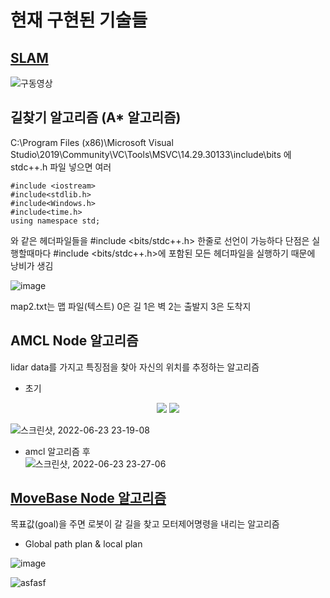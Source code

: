 # 현재 구현된 기술들

## [SLAM](https://youtu.be/NXHmEm0RPJ4)

![구동영상](https://user-images.githubusercontent.com/86651809/168182858-f9d4e4ed-2b60-4e79-9b6c-3dd1c67ca7b1.JPG)

## 길찾기 알고리즘 (A* 알고리즘)

C:\Program Files (x86)\Microsoft Visual Studio\2019\Community\VC\Tools\MSVC\14.29.30133\include\bits
에 stdc++.h 파일 넣으면 여러 
```
#include <iostream> 
#include<stdlib.h>
#include<Windows.h>
#include<time.h>
using namespace std; 
```
와 같은 헤더파일들을 #include <bits/stdc++.h> 한줄로 선언이 가능하다 단점은 실행할때마다  #include <bits/stdc++.h>에 포함된 모든 헤더파일을 실행하기 때문에 낭비가 생김
  

 ![image](https://user-images.githubusercontent.com/86651809/166835749-57b852b7-eff5-48be-adc5-5f8aa59d3883.png)
 
 
 map2.txt는 맵 파일(텍스트) 0은 길 1은 벽 2는 출발지 3은 도착지
 
## AMCL Node 알고리즘

lidar data를 가지고 특징점을 찾아 자신의 위치를 추정하는 알고리즘 

  - 초기  
<p align="center">
  <img src="https://user-images.githubusercontent.com/94602114/175321758-4bb87b78-14c9-4028-9af3-bc452ef81cc8.png"/>
  <img src="https://user-images.githubusercontent.com/94602114/175323423-8b2a0eca-ac7f-465e-9346-e68d694dab4e.png"/>
</p>

![스크린샷, 2022-06-23 23-19-08](https://user-images.githubusercontent.com/94602114/175321758-4bb87b78-14c9-4028-9af3-bc452ef81cc8.png)
  - amcl 알고리즘 후  
![스크린샷, 2022-06-23 23-27-06](https://user-images.githubusercontent.com/94602114/175323423-8b2a0eca-ac7f-465e-9346-e68d694dab4e.png)

## [MoveBase Node 알고리즘](https://youtu.be/1NEKSqXpm4c)

목표값(goal)을 주면 로봇이 갈 길을 찾고 모터제어명령을 내리는 알고리즘

  - Global path plan & local plan  

![image](https://user-images.githubusercontent.com/94602114/175328295-d821cbb6-3c05-4afa-8392-278c6792a0a8.png)

![asfasf](https://user-images.githubusercontent.com/86651809/175437941-27b0ee58-5659-4713-a80c-6807212487e2.PNG)


